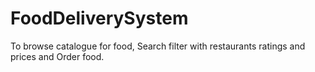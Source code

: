 # FoodDeliverySystem
To browse catalogue for food, Search filter with restaurants ratings and prices and Order food.
